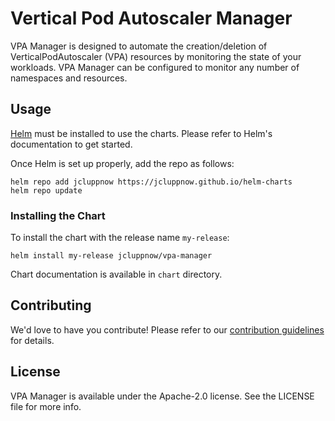 # Vertical Pod Autoscaler Manager

VPA Manager is designed to automate the creation/deletion of VerticalPodAutoscaler (VPA) resources by monitoring the state of your workloads.
VPA Manager can be configured to monitor any number of namespaces and resources.

## Usage
[Helm](https://helm.sh/) must be installed to use the charts. Please refer to Helm's documentation to get started.

Once Helm is set up properly, add the repo as follows:

```console
helm repo add jcluppnow https://jcluppnow.github.io/helm-charts
helm repo update
```

### Installing the Chart

To install the chart with the release name `my-release`:

```console
helm install my-release jcluppnow/vpa-manager
```

Chart documentation is available in `chart` directory.

## Contributing

<!-- Keep full URL links to repo files because this README syncs from main to gh-pages.  -->
We'd love to have you contribute! Please refer to our [contribution guidelines](https://github.com/jcluppnow/vpa-manager/blob/main/CONTRIBUTING.md) for details.

## License
VPA Manager is available under the Apache-2.0 license. See the LICENSE file for more info.
